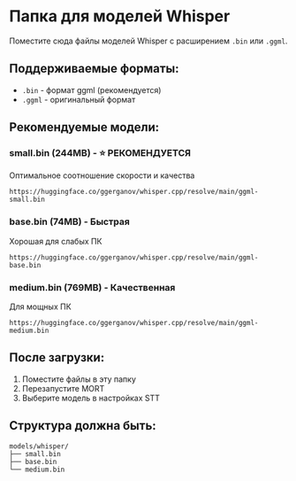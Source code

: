 # Папка для моделей Whisper

Поместите сюда файлы моделей Whisper с расширением `.bin` или `.ggml`.

## Поддерживаемые форматы:
- `.bin` - формат ggml (рекомендуется)
- `.ggml` - оригинальный формат

## Рекомендуемые модели:

### small.bin (244MB) - ⭐ РЕКОМЕНДУЕТСЯ
Оптимальное соотношение скорости и качества
```
https://huggingface.co/ggerganov/whisper.cpp/resolve/main/ggml-small.bin
```

### base.bin (74MB) - Быстрая
Хорошая для слабых ПК
```
https://huggingface.co/ggerganov/whisper.cpp/resolve/main/ggml-base.bin
```

### medium.bin (769MB) - Качественная
Для мощных ПК
```
https://huggingface.co/ggerganov/whisper.cpp/resolve/main/ggml-medium.bin
```

## После загрузки:
1. Поместите файлы в эту папку
2. Перезапустите MORT
3. Выберите модель в настройках STT

## Структура должна быть:
```
models/whisper/
├── small.bin
├── base.bin
└── medium.bin
```
